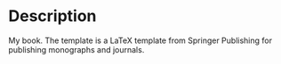 # Description

My book. The template is a LaTeX template from Springer Publishing for publishing monographs and journals.


